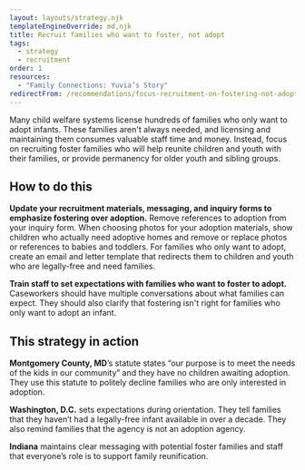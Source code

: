 ```yaml
---
layout: layouts/strategy.njk
templateEngineOverride: md,njk
title: Recruit families who want to foster, not adopt
tags:
  - strategy
  - recruitment
order: 1
resources:
  - "Family Connections: Yuvia’s Story"
redirectFrom: /recommendations/focus-recruitment-on-fostering-not-adoption/
---
```

Many child welfare systems license hundreds of families who only want to adopt infants. These families aren't always needed, and licensing and maintaining them consumes valuable staff time and money. Instead, focus on recruiting foster families who will help reunite children and youth with their families, or provide permanency for older youth and sibling groups.

## How to do this

**Update your recruitment materials, messaging, and inquiry forms to emphasize fostering over adoption.** Remove references to adoption from your inquiry form. When choosing photos for your adoption materials, show children who actually need adoptive homes and remove or replace photos or references to babies and toddlers. For families who only want to adopt, create an email and letter template that redirects them to children and youth who are legally-free and need families. 

**Train staff to set expectations with families who want to foster to adopt.** Caseworkers should have multiple conversations about what families can expect. They should also clarify that fostering isn't right for families who only want to adopt an infant.

## This strategy in action

**Montgomery County, MD**’s statute states “our purpose is to meet the needs of the kids in our community” and they have no children awaiting adoption. They use this statute to politely decline families who are only interested in adoption.  

**Washington, D.C.** sets expectations during orientation. They tell families that they haven’t had a legally-free infant available in over a decade. They also remind families that the agency is not an adoption agency.  

**Indiana** maintains clear messaging with potential foster families and staff that everyone’s role is to support family reunification.